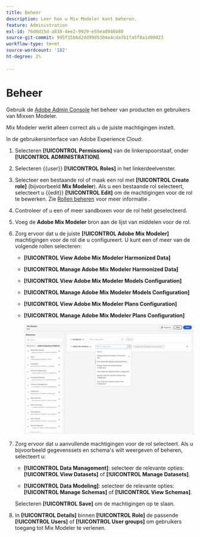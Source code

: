 ```yaml
---
title: Beheer
description: Leer hoe u Mix Modeler kunt beheren.
feature: Administration
exl-id: 76d6d15d-a838-4ee2-9929-e55ea8946b80
source-git-commit: 995f15b6d2dd99d5304a4cda7b1fa5f8a1d00023
workflow-type: tm+mt
source-wordcount: '182'
ht-degree: 2%

---
```


# Beheer

Gebruik de [Adobe Admin Console](https://helpx.adobe.com/nl/enterprise/using/admin-console.html) het beheer van producten en gebruikers van Mixxen Modeler.

Mix Modeler werkt alleen correct als u de juiste machtigingen instelt.

In de gebruikersinterface van Adobe Experience Cloud:

1. Selecteren **[!UICONTROL Permissions]** van de linkerspoorstaaf, onder **[!UICONTROL ADMINISTRATION]**.

1. Selecteren {{user}} **[!UICONTROL Roles]** in het linkerdeelvenster.

1. Selecteer een bestaande rol of maak een rol met **[!UICONTROL Create role]** (bijvoorbeeld **Mix Modeler**). Als u een bestaande rol selecteert, selecteert u {{edit}} **[!UICONTROL Edit]** om de machtigingen voor de rol te bewerken. Zie [Rollen beheren](https://helpx.adobe.com/nl/enterprise/using/admin-console.html) voor meer informatie .

1. Controleer of u een of meer sandboxen voor de rol hebt geselecteerd.

1. Voeg de **Adobe Mix Modeler** bron aan de lijst van middelen voor de rol.

1. Zorg ervoor dat u de juiste **[!UICONTROL Adobe Mix Modeler]** machtigingen voor de rol die u configureert. U kunt een of meer van de volgende rollen selecteren:

   - **[!UICONTROL View Adobe Mix Modeler Harmonized Data]**
   - **[!UICONTROL Manage Adobe Mix Modeler Harmonized Data]**
   - **[!UICONTROL View Adobe Mix Modeler Models Configuration]**
   - **[!UICONTROL Manage Adobe Mix Modeler Models Configuration]**
   - **[!UICONTROL View Adobe Mix Modeler Plans Configuration]**
   - **[!UICONTROL Manage Adobe Mix Modeler Plans Configuration]**

     ![Mix Modeler RBAC](/help/assets/mix-modeler-rbac.png)


1. Zorg ervoor dat u aanvullende machtigingen voor de rol selecteert. Als u bijvoorbeeld gegevenssets en schema&#39;s wilt weergeven of beheren, selecteert u:

   - **[!UICONTROL Data Management]**: selecteer de relevante opties: **[!UICONTROL View Datasets]** of **[!UICONTROL Manage Datasets]**.

   - **[!UICONTROL Data Modeling]**: selecteer de relevante opties: **[!UICONTROL Manage Schemas]** of **[!UICONTROL View Schemas]**.

   <!--
    * **[!UICONTROL Data Governance]**: ensure you select **[!UICONTROL View User Activity Log]** and **[!UICONTROL View Data Usage Policies]**.
    -->

   <!--![Permissions](assets/permissions-including-privacy.png)-->

   Selecteren **[!UICONTROL Save]** om de machtigingen op te slaan.

1. In **[!UICONTROL Details]** binnen **[!UICONTROL Role]** de passende **[!UICONTROL Users]** of **[!UICONTROL User groups]** om gebruikers toegang tot Mix Modeler te verlenen.
